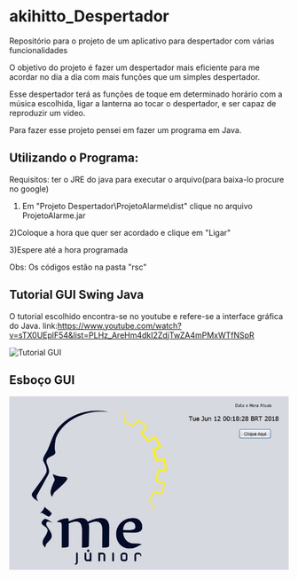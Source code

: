 # akihitto_Despertador
Repositório para o projeto de um aplicativo para despertador com várias funcionalidades

O objetivo do projeto é fazer um despertador mais eficiente para me acordar no dia a dia com mais funções que um simples despertador.

Esse despertador terá as funções de toque em determinado horário com a música escolhida, ligar a lanterna ao tocar o despertador, e ser capaz de reproduzir um video.

Para fazer esse projeto pensei em fazer um programa em Java.

## Utilizando o Programa:

Requisitos: ter o JRE do java para executar o arquivo(para baixa-lo procure no google)

1) Em "Projeto Despertador\ProjetoAlarme\dist" clique no arquivo ProjetoAlarme.jar

2)Coloque a hora que quer ser acordado e clique em "Ligar"

3)Espere até a hora programada

Obs: Os códigos estão na pasta "rsc"

## Tutorial GUI Swing Java
O tutorial escolhido encontra-se no youtube e refere-se a interface gráfica do Java. link:https://www.youtube.com/watch?v=sTX0UEplF54&list=PLHz_AreHm4dkI2ZdjTwZA4mPMxWTfNSpR

![Tutorial GUI](GUI.jpg)

## Esboço GUI
![Esboço GUI](tutorialGUI.jpg)
